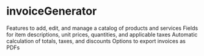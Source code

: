 # invoiceGenerator

Features to add, edit, and manage a catalog of products and services
Fields for item descriptions, unit prices, quantities, and applicable taxes
Automatic calculation of totals, taxes, and discounts
Options to export invoices as PDFs
